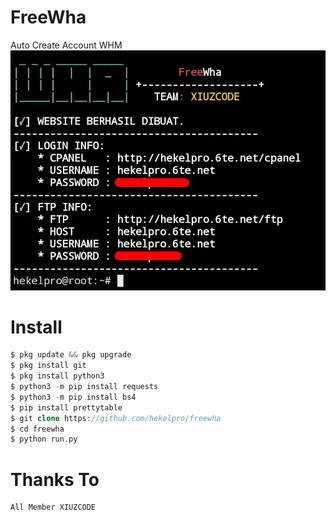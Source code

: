 # FreeWha
Auto Create Account WHM
![ss](https://github.com/hekelpro/freewha/blob/main/Screenshot_20201221_080240-picsay.jpg)
# Install
```php
$ pkg update && pkg upgrade
$ pkg install git
$ pkg install python3
$ python3 -m pip install requests
$ python3 -m pip install bs4
$ pip install prettytable
$ git clone https://github.com/hekelpro/freewha
$ cd freewha
$ python run.py
```
# Thanks To
```
All Member XIUZCODE
```

